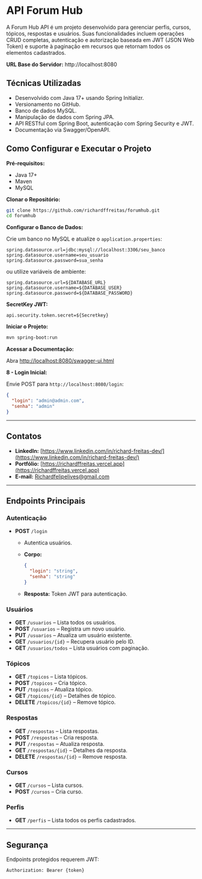 # API Forum Hub

A Forum Hub API é um projeto desenvolvido para gerenciar perfis, cursos, tópicos, respostas e usuários. Suas funcionalidades incluem operações CRUD completas, autenticação e autorização baseada em JWT (JSON Web Token) e suporte à paginação em recursos que retornam todos os elementos cadastrados.
 

**URL Base do Servidor:** http://localhost:8080

## Técnicas Utilizadas

- Desenvolvido com Java 17+ usando Spring Initializr.  
- Versionamento no GitHub.  
- Banco de dados MySQL.  
- Manipulação de dados com Spring JPA.  
- API RESTful com Spring Boot, autenticação com Spring Security e JWT.  
- Documentação via Swagger/OpenAPI.  

## Como Configurar e Executar o Projeto

**Pré-requisitos:**  

- Java 17+  
- Maven  
- MySQL  

**Clonar o Repositório:**  

```bash
git clone https://github.com/richardffreitas/forumhub.git
cd forumhub
````

**Configurar o Banco de Dados:**

Crie um banco no MySQL e atualize o `application.properties`:

```properties
spring.datasource.url=jdbc:mysql://localhost:3306/seu_banco
spring.datasource.username=seu_usuario
spring.datasource.password=sua_senha
```

ou utilize variáveis de ambiente:

```properties
spring.datasource.url=${DATABASE_URL}
spring.datasource.username=${DATABASE_USER}
spring.datasource.password=${DATABASE_PASSWORD}
```

**SecretKey JWT:**

```properties
api.security.token.secret=${Secretkey}
```

**Iniciar o Projeto:**

```bash
mvn spring-boot:run
```

**Acessar a Documentação:**

Abra [http://localhost:8080/swagger-ui.html](http://localhost:8080/swagger-ui.html)

**8 - Login Inicial:**

Envie POST para `http://localhost:8080/login`:

```json
{
  "login": "admin@admin.com",
  "senha": "admin"
}
```

---

## Contatos

* **LinkedIn:** [https://www.linkedin.com/in/richard-freitas-dev/](https://www.linkedin.com/in/richard-freitas-dev/)
* **Portfólio:** [https://richardffreitas.vercel.app](https://richardffreitas.vercel.app)
* **E-mail:** [Richardfelipelives@gmail.com](mailto:Richardfelipelives@gmail.com)

---

## Endpoints Principais

### Autenticação

* **POST** `/login`

  * Autentica usuários.
  * **Corpo:**

    ```json
    {
      "login": "string",
      "senha": "string"
    }
    ```
  * **Resposta:** Token JWT para autenticação.

### Usuários

* **GET** `/usuarios` – Lista todos os usuários.
* **POST** `/usuarios` – Registra um novo usuário.
* **PUT** `/usuarios` – Atualiza um usuário existente.
* **GET** `/usuarios/{id}` – Recupera usuário pelo ID.
* **GET** `/usuarios/todos` – Lista usuários com paginação.

### Tópicos

* **GET** `/topicos` – Lista tópicos.
* **POST** `/topicos` – Cria tópico.
* **PUT** `/topicos` – Atualiza tópico.
* **GET** `/topicos/{id}` – Detalhes de tópico.
* **DELETE** `/topicos/{id}` – Remove tópico.

### Respostas

* **GET** `/respostas` – Lista respostas.
* **POST** `/respostas` – Cria resposta.
* **PUT** `/respostas` – Atualiza resposta.
* **GET** `/respostas/{id}` – Detalhes da resposta.
* **DELETE** `/respostas/{id}` – Remove resposta.

### Cursos

* **GET** `/cursos` – Lista cursos.
* **POST** `/cursos` – Cria curso.

### Perfis

* **GET** `/perfis` – Lista todos os perfis cadastrados.

---

## Segurança

Endpoints protegidos requerem JWT:

```
Authorization: Bearer {token}
```

